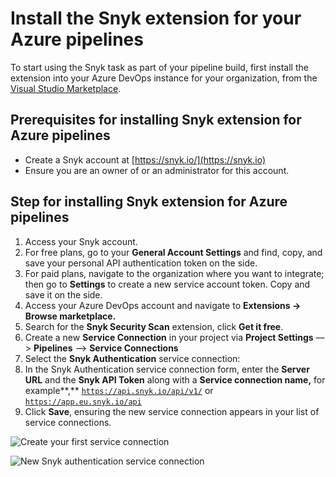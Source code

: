 # Install the Snyk extension for your Azure pipelines

To start using the Snyk task as part of your pipeline build, first install the extension into your Azure DevOps instance for your organization, from the [Visual Studio Marketplace](https://marketplace.visualstudio.com/items?itemName=Snyk.snyk-security-scan).

## &#x20;**Prerequisites for installing Snyk extension for Azure pipelines**

* Create a Snyk account at [https://snyk.io/](https://snyk.io)
* Ensure you are an owner of or an administrator for this account.

## **Step for installing Snyk extension for Azure pipelines**

1. Access your Snyk account.
2. For free plans, go to your **General Account Settings** and find, copy, and save your personal API authentication token on the side.
3. For paid plans, navigate to the organization where you want to integrate; then go to **Settings** to create a new service account token. Copy and save it on the side.
4. Access your Azure DevOps account and navigate to **Extensions -> Browse marketplace.**
5. Search for the **Snyk Security Scan** extension, click **Get it free**.
6. Create a new **Service Connection** in your project via **Project Settings** —> **Pipelines** —> **Service Connections**
7. Select the **Snyk Authentication** service connection:
8. In the Snyk Authentication service connection form, enter the **Server URL** and the **Snyk API Token** along with a **Service connection name,** for example**,** [`https://api.snyk.io/api/v1/`](https://api.snyk.io/api/v1/) or [`https://app.eu.snyk.io/api`](https://app.eu.snyk.io/api)
9. Click **Save**, ensuring the new service connection appears in your list of service connections.

![Create your first service connection](../../../.gitbook/assets/ap\_-\_search.jpg)

![New Snyk authentication service connection](../../../.gitbook/assets/ap\_-\_config.jpg)
